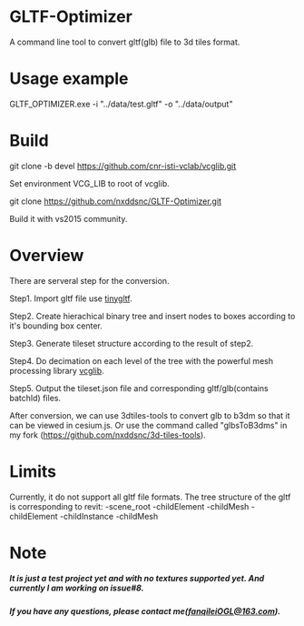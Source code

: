 # GLTF-Optimizer
A command line tool to convert gltf(glb) file to 3d tiles format.

# Usage example
GLTF_OPTIMIZER.exe -i "../data/test.gltf" -o "../data/output"

# Build
git clone -b devel https://github.com/cnr-isti-vclab/vcglib.git

Set environment VCG_LIB to root of vcglib.

git clone https://github.com/nxddsnc/GLTF-Optimizer.git

Build it with vs2015 community.

# Overview
There are serveral step for the conversion.

Step1. Import gltf file use [tinygltf](https://github.com/syoyo/tinygltf).

Step2. Create hierachical binary tree and insert nodes to boxes according to it's bounding box center.

Step3. Generate tileset structure according to the result of step2.

Step4. Do decimation on each level of the tree with the powerful mesh processing library [vcglib](http://vcg.isti.cnr.it/vcglib/).

Step5. Output the tileset.json file and corresponding gltf/glb(contains batchId) files.

After conversion, we can use 3dtiles-tools to convert glb to b3dm so that it can be viewed in cesium.js. Or use the command called "glbsToB3dms" in my fork (https://github.com/nxddsnc/3d-tiles-tools).

# Limits
Currently, it do not support all gltf file formats. 
    The tree structure of the gltf is corresponding to revit:
    -scene_root
     	-childElement
    		-childMesh
    	-childElement
            -childInstance
     			-childMesh
# Note
##### It is just a test project yet and with no textures supported yet. And currently I am working on issue#8.
##### If you have any questions, please contact me(fanqileiOGL@163.com).


